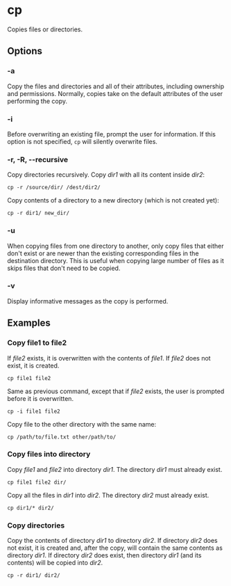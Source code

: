 # cp

Copies files or directories.

## Options

### -a

Copy the files and directories and all of their attributes, including ownership and
permissions. Normally, copies take on the default attributes of the user performing the
copy.

### -i

Before overwriting an existing file, prompt the user for information. If this option is
not specified, `cp` will silently overwrite files.

### -r, -R, --recursive

Copy directories recursively. Copy *dir1* with all its content inside *dir2*:

```shell
cp -r /source/dir/ /dest/dir2/
```

Copy contents of a directory to a new directory (which is not created yet):

```shell
cp -r dir1/ new_dir/
```

### -u

When copying files from one directory to another, only copy files that either don't
exist or are newer than the existing corresponding files in the destination directory.
This is useful when copying large number of files as it skips files that don't need to
be copied.

### -v

Display informative messages as the copy is performed.

## Examples

### Copy file1 to file2

If *file2* exists, it is overwritten with the contents of *file1*. If *file2* does not
exist, it is created.

```shell
cp file1 file2
```

Same as previous command, except that if *file2* exists, the user is prompted before it
is overwritten.

```shell
cp -i file1 file2
```

Copy file to the other directory with the same name:

```shell
cp /path/to/file.txt other/path/to/
```

### Copy files into directory

Copy *file1* and *file2* into directory *dir1*. The directory *dir1* must already exist.

```shell
cp file1 file2 dir/
```

Copy all the files in *dir1* into *dir2*. The directory *dir2* must already exist.

```shell
cp dir1/* dir2/
```

### Copy directories

Copy the contents of directory *dir1* to directory *dir2*. If directory *dir2* does not
exist, it is created and, after the copy, will contain the same contents as directory
*dir1*. If directory *dir2* does exist, then directory *dir1* (and its contents) will be
copied into *dir2*.

```shell
cp -r dir1/ dir2/
```
